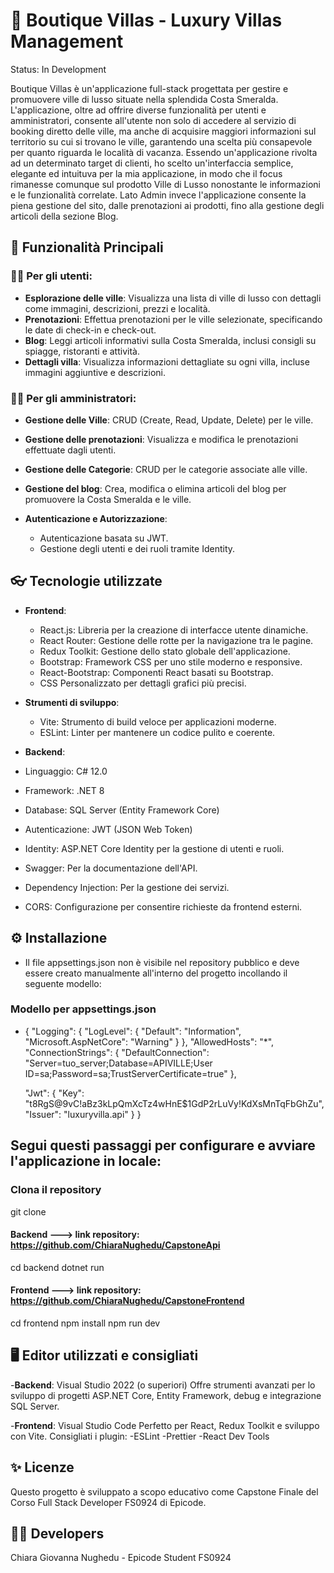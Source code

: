 # 👑 Boutique Villas - Luxury Villas Management

Status: In Development

Boutique Villas è un'applicazione full-stack progettata per gestire e promuovere ville di lusso situate nella splendida Costa Smeralda. L'applicazione, oltre ad offrire diverse funzionalità per utenti e amministratori, consente all'utente non solo di accedere al servizio di booking diretto delle ville, ma anche di acquisire maggiori informazioni sul territorio su cui si trovano le ville, garantendo una scelta più consapevole per quanto riguarda le località di vacanza. Essendo un'applicazione rivolta ad un determinato target di clienti, ho scelto un'interfaccia semplice, elegante ed intuituva per la mia applicazione, in modo che il focus rimanesse comunque sul prodotto Ville di Lusso nonostante le informazioni e le funzionalità correlate. Lato Admin invece l'applicazione consente la piena gestione del sito, dalle prenotazioni ai prodotti, fino alla gestione degli articoli della sezione Blog.

## 🎇 Funzionalità Principali

### 🤸‍♀️ Per gli utenti:
- **Esplorazione delle ville**: Visualizza una lista di ville di lusso con dettagli come immagini, descrizioni, prezzi e località.
- **Prenotazioni**: Effettua prenotazioni per le ville selezionate, specificando le date di check-in e check-out.
- **Blog**: Leggi articoli informativi sulla Costa Smeralda, inclusi consigli su spiagge, ristoranti e attività.
- **Dettagli villa**: Visualizza informazioni dettagliate su ogni villa, incluse immagini aggiuntive e descrizioni.

### 👩‍🔧 Per gli amministratori:
- **Gestione delle Ville**: CRUD (Create, Read, Update, Delete) per le ville.
- **Gestione delle prenotazioni**: Visualizza e modifica le prenotazioni effettuate dagli utenti.
- **Gestione delle Categorie**: CRUD per le categorie associate alle ville.
- **Gestione del blog**: Crea, modifica o elimina articoli del blog per promuovere la Costa Smeralda e le ville.

- **Autenticazione e Autorizzazione**:
  - Autenticazione basata su JWT.
  - Gestione degli utenti e dei ruoli tramite Identity.


## 👓 Tecnologie utilizzate

- **Frontend**:
  - React.js: Libreria per la creazione di interfacce utente dinamiche.
  - React Router: Gestione delle rotte per la navigazione tra le pagine.
  - Redux Toolkit: Gestione dello stato globale dell'applicazione.
  - Bootstrap: Framework CSS per uno stile moderno e responsive.
  - React-Bootstrap: Componenti React basati su Bootstrap.
  - CSS Personalizzato per dettagli grafici più precisi.


- **Strumenti di sviluppo**:
  - Vite: Strumento di build veloce per applicazioni moderne.
  - ESLint: Linter per mantenere un codice pulito e coerente.

- **Backend**:
- Linguaggio: C# 12.0
- Framework: .NET 8
- Database: SQL Server (Entity Framework Core)
- Autenticazione: JWT (JSON Web Token)
- Identity: ASP.NET Core Identity per la gestione di utenti e ruoli.
- Swagger: Per la documentazione dell'API.
- Dependency Injection: Per la gestione dei servizi.
- CORS: Configurazione per consentire richieste da frontend esterni.



## ⚙️ Installazione

- Il file appsettings.json non è visibile nel repository pubblico e deve essere creato manualmente all'interno del progetto incollando il seguente modello: 

### Modello per appsettings.json

- {
    "Logging": {
        "LogLevel": {
            "Default": "Information",
            "Microsoft.AspNetCore": "Warning"
        }
    },
    "AllowedHosts": "*",
    "ConnectionStrings": {
        "DefaultConnection": "Server=tuo_server;Database=APIVILLE;User ID=sa;Password=sa;TrustServerCertificate=true"
    },

    "Jwt": {
        "Key": "t8RgS@9vC!aBz3kLpQmXcTz4wHnE$1GdP2rLuVy!KdXsMnTqFbGhZu",
        "Issuer": "luxuryvilla.api"
    }
 } 



## Segui questi passaggi per configurare e avviare l'applicazione in locale:

### Clona il repository
git clone 

#### Backend ---> link repository: <https://github.com/ChiaraNughedu/CapstoneApi>
cd backend
dotnet run

#### Frontend ---> link repository: <https://github.com/ChiaraNughedu/CapstoneFrontend>
cd frontend
npm install
npm run dev


## 🖥️ Editor utilizzati e consigliati

-**Backend**: Visual Studio 2022 (o superiori)
Offre strumenti avanzati per lo sviluppo di progetti ASP.NET Core, Entity Framework, debug e integrazione SQL Server.

-**Frontend**: Visual Studio Code
Perfetto per React, Redux Toolkit e sviluppo con Vite. Consigliati i plugin:
-ESLint
-Prettier
-React Dev Tools


## ✨ Licenze 

Questo progetto è sviluppato a scopo educativo come Capstone Finale del Corso Full Stack Developer FS0924 di Epicode.

## 🙇‍♀️ Developers

Chiara Giovanna Nughedu - Epicode Student FS0924 